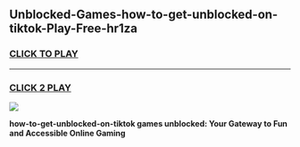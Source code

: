 
## Unblocked-Games-how-to-get-unblocked-on-tiktok-Play-Free-hr1za
<h3>
<a href="https://premium76.site?title=how-to-get-unblocked-on-tiktok&ref=23A">CLICK TO PLAY</a></h3>
<hr>

<h3>
<a href="https://premium76.site?title=how-to-get-unblocked-on-tiktok&ref=23A">CLICK 2 PLAY</a>
  
</h3>

<a href="https://premium76.site?title=how-to-get-unblocked-on-tiktok&ref=23A"><img src="https://clearcache.store/games.png"></a>


**how-to-get-unblocked-on-tiktok games unblocked: Your Gateway to Fun and Accessible Online Gaming**

